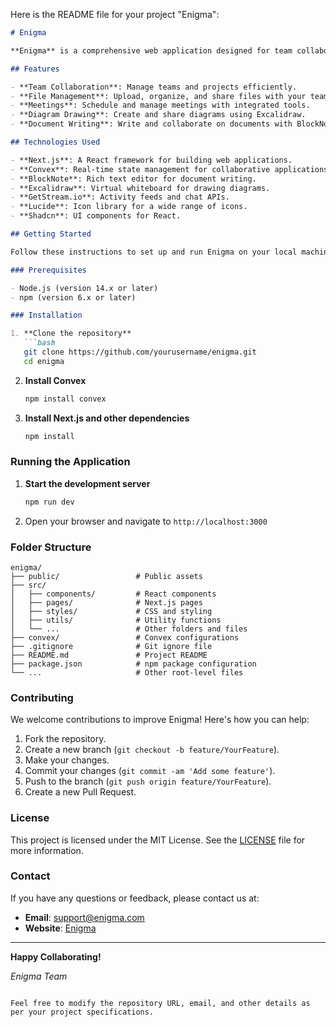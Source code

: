 Here is the README file for your project "Enigma":

```markdown
# Enigma

**Enigma** is a comprehensive web application designed for team collaboration, file management, meetings, diagram drawing, and document writing. This project is developed as part of the EXE201 course at FPT University Ho Chi Minh City.

## Features

- **Team Collaboration**: Manage teams and projects efficiently.
- **File Management**: Upload, organize, and share files with your team.
- **Meetings**: Schedule and manage meetings with integrated tools.
- **Diagram Drawing**: Create and share diagrams using Excalidraw.
- **Document Writing**: Write and collaborate on documents with BlockNote.

## Technologies Used

- **Next.js**: A React framework for building web applications.
- **Convex**: Real-time state management for collaborative applications.
- **BlockNote**: Rich text editor for document writing.
- **Excalidraw**: Virtual whiteboard for drawing diagrams.
- **GetStream.io**: Activity feeds and chat APIs.
- **Lucide**: Icon library for a wide range of icons.
- **Shadcn**: UI components for React.

## Getting Started

Follow these instructions to set up and run Enigma on your local machine.

### Prerequisites

- Node.js (version 14.x or later)
- npm (version 6.x or later)

### Installation

1. **Clone the repository**
   ```bash
   git clone https://github.com/yourusername/enigma.git
   cd enigma
   ```

2. **Install Convex**
   ```bash
   npm install convex
   ```

3. **Install Next.js and other dependencies**
   ```bash
   npm install
   ```

### Running the Application

1. **Start the development server**
   ```bash
   npm run dev
   ```

2. Open your browser and navigate to `http://localhost:3000`

### Folder Structure

```plaintext
enigma/
├── public/                 # Public assets
├── src/
│   ├── components/         # React components
│   ├── pages/              # Next.js pages
│   ├── styles/             # CSS and styling
│   ├── utils/              # Utility functions
│   └── ...                 # Other folders and files
├── convex/                 # Convex configurations
├── .gitignore              # Git ignore file
├── README.md               # Project README
├── package.json            # npm package configuration
└── ...                     # Other root-level files
```

### Contributing

We welcome contributions to improve Enigma! Here's how you can help:

1. Fork the repository.
2. Create a new branch (`git checkout -b feature/YourFeature`).
3. Make your changes.
4. Commit your changes (`git commit -am 'Add some feature'`).
5. Push to the branch (`git push origin feature/YourFeature`).
6. Create a new Pull Request.

### License

This project is licensed under the MIT License. See the [LICENSE](LICENSE) file for more information.

### Contact

If you have any questions or feedback, please contact us at:

- **Email**: support@enigma.com
- **Website**: [Enigma](https://enigma.com)

---

**Happy Collaborating!**

*Enigma Team*
```

Feel free to modify the repository URL, email, and other details as per your project specifications.